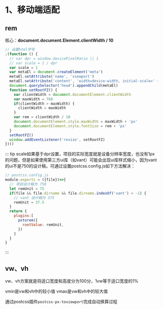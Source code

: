 # 1、移动端适配

## rem

核心：**document.document.Element.clientWidth / 10**

``` js
// 设置html字号
;(function () {
  // var dpr = window.devicePixelRatio || 1
  // var scale = 1 / dpr
  var scale = 1
  var metaEl = document.createElement('meta')
  metaEl.setAttribute('name', 'viewport')
  metaEl.setAttribute('content', 'width=device-width, initial-scale=' + scale + ', maximum-scale=' + scale + ', minimum-scale=' + scale + ', user-scalable=no, viewport-fit=cover')
  document.querySelector('head').appendChild(metaEl)
  function setRootFZ() {
    var clientWidth = document.documentElement.clientWidth
    var maxWidth = 768
    if(clientWidth > maxWidth) {
      clientWidth = maxWidth
    }
    var rem = clientWidth / 10
    document.documentElement.style.maxWidth = maxWidth + 'px'
    document.documentElement.style.fontSize = rem + 'px'
  }
  setRootFZ()
  window.addEventListener('resize', setRootFZ)
})()
```

::: tip
scale如果基于dpr设置，项目的实际宽度就是设备分辨率宽度，也没有1px的问题，但是如果使用第三方ui库（如vant）可能会出现ui库样式缩小，因为vant的ui不是750的设计稿，可通过设置postcss.config.js如下方法解决：

``` js
// postcss.config.js
module.exports = ({file})=>{
  // 项目设计稿为 750
  let remUnit = 75
  if(file && file.dirname && file.dirname.indexOf('vant') > -1) {
    // vant 设计稿为 375
    remUnit = 37.5
  }
  return {
    plugins:[
      pxtorem({
        rootValue: remUnit,
      })
    ]
  }
}
```
:::

## vw、vh

vw、vh方案就是将适口宽度和高度分为100分，1vw等于适口宽度的1%

vmin是vw和vh中的较小值
vmax是vw和vh中的较大值

通过postcss插件`postcss-px-toviewport`完成自动换算过程